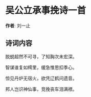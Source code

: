 # 吴公立承事挽诗一首

**作者**: 刘一止

## 诗词内容

脱蜕超然不可寻，了知胸次未宏深。

智谋谁复如樗里，缓急惟思扣季心。

惊见丹炉无宿火，欲凭辽鹤问遗音。

邦人岂识神仙事，竞挽丧车泪满襟。


